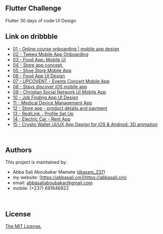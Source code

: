 ## Flutter Challenge
Flutter 30 days of code UI Design
<br />

## Link on dribbble
- [01 - Online course onboarding | mobile app design](https://dribbble.com/shots/22644051-Online-course-onboarding-mobile-app-design)
- [02 - Tweeq Mobile App Onboarding](https://dribbble.com/shots/22161251-Tweeq-Mobile-App-Onboarding)
- [03 - Food App: Mobile Ui](https://dribbble.com/shots/22707510-Food-App-Mobile-Ui)
- [04 - Store app concept.](https://dribbble.com/shots/3393792-Store-app-concept)
- [05 - Shoe Store Mobile App](https://dribbble.com/shots/14986378-Shoe-Store-Mobile-App)
- [06 - Food App UI Design](https://dribbble.com/shots/20567841-Food-App-UI-Design)
- [07 - UPCOVENT - Events Concert Mobile App](https://dribbble.com/shots/18240402-UPCOVENT-Events-Concert-Mobile-App)
- [08 - Stays discover iOS mobile app](https://dribbble.com/shots/16527876-Stays-discover-iOS-mobile-app)
- [09 - Christian Social Network UI Mobile App](https://dribbble.com/shots/22592777-Christian-Social-Network-UI-Mobile-App)
- [10 - Job Finding App UI Design](https://dribbble.com/shots/22689428-Job-Finding-App-UI-Design)
- [11 - Medical Device Management App](https://dribbble.com/shots/21339889-Medical-Device-Management-App)
- [12 - Store app - product details and payment](https://dribbble.com/shots/3396598-Store-app-product-details-and-payment)
- [13 - RediLink - Profile Set Up](https://dribbble.com/shots/21878857-RediLink-Profile-Set-Up)
- [14 - Electric Car - Rent App](https://dribbble.com/shots/18051357-Electric-Car-Rent-App)
- [15 - Crypto Wallet UI/UX App Design for iOS & Android: 3D animation](https://dribbble.com/shots/17300755-Crypto-Wallet-UI-UX-App-Design-for-iOS-Android-3D-animation)
<br />

## Authors
This project is maintained by:

- Abba Sali Aboubakar Mamate ([@asam_237](https://twitter.com/asam_237))
- my website: [https://abbasali.cm](https://abbasali.cm)
- email: abbasaliaboubakar@gmail.com
- mobile: (+237) 691846922
<br />

## License
[The MIT License.](https://opensource.org/licenses/MIT)


